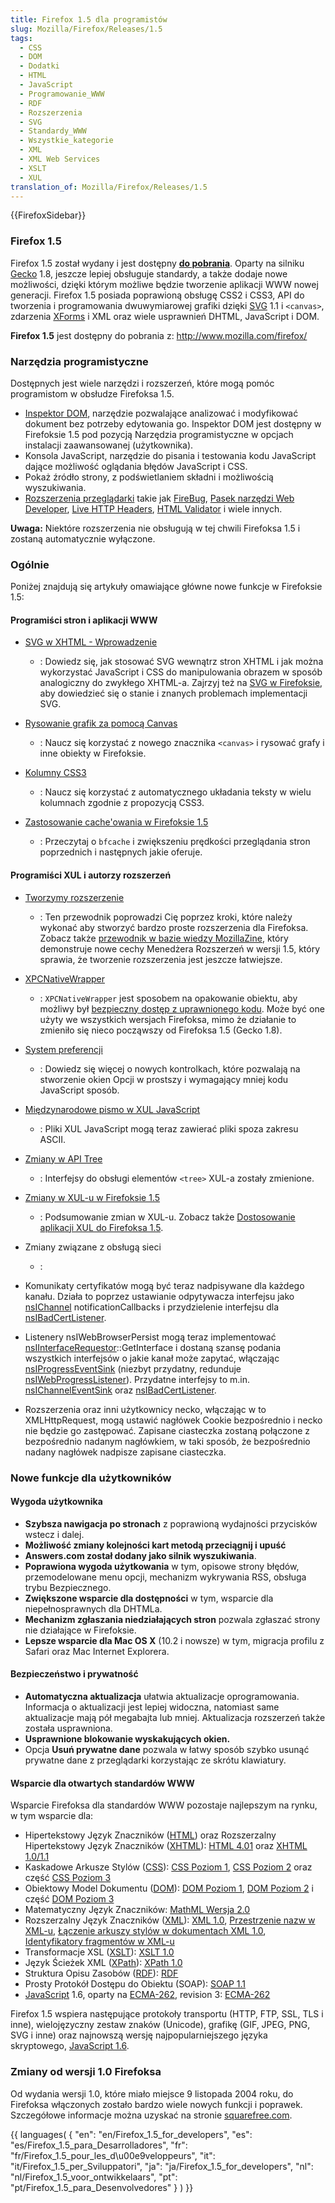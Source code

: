 ```yaml
---
title: Firefox 1.5 dla programistów
slug: Mozilla/Firefox/Releases/1.5
tags:
  - CSS
  - DOM
  - Dodatki
  - HTML
  - JavaScript
  - Programowanie_WWW
  - RDF
  - Rozszerzenia
  - SVG
  - Standardy_WWW
  - Wszystkie_kategorie
  - XML
  - XML Web Services
  - XSLT
  - XUL
translation_of: Mozilla/Firefox/Releases/1.5
---
```

{{FirefoxSidebar}}



### Firefox 1.5

Firefox 1.5 został wydany i jest dostępny **[do pobrania](http://www.mozilla.com/firefox/)**. Oparty na silniku [Gecko](pl/Gecko) 1.8, jeszcze lepiej obsługuje standardy, a także dodaje nowe możliwości, dzięki którym możliwe będzie tworzenie aplikacji WWW nowej generacji. Firefox 1.5 posiada poprawioną obsługę CSS2 i CSS3, API do tworzenia i programowania dwuwymiarowej grafiki dzięki [SVG](pl/SVG) 1.1 i `<canvas>`, zdarzenia [XForms](pl/XForms) i XML oraz wiele usprawnień DHTML, JavaScript i DOM.

**Firefox 1.5** jest dostępny do pobrania z: <http://www.mozilla.com/firefox/>

### Narzędzia programistyczne

Dostępnych jest wiele narzędzi i rozszerzeń, które mogą pomóc programistom w obsłudze Firefoksa 1.5.

- [Inspektor DOM](pl/Inspektor_DOM), narzędzie pozwalające analizować i modyfikować dokument bez potrzeby edytowania go. Inspektor DOM jest dostępny w Firefoksie 1.5 pod pozycją Narzędzia programistyczne w opcjach instalacji zaawansowanej (użytkownika).
- Konsola JavaScript, narzędzie do pisania i testowania kodu JavaScript dające możliwość oglądania błędów JavaScript i CSS.
- Pokaż źródło strony, z podświetlaniem składni i możliwością wyszukiwania.
- [Rozszerzenia przeglądarki](https://addons.mozilla.org/extensions/showlist.php?application=firefox&category=Developer%20Tools) takie jak [FireBug](http://www.joehewitt.com/software/firebug/), [Pasek narzędzi Web Developer](<pl/Web_Developer_-_rozszerzenie_Firefoksa_(link)>), [Live HTTP Headers](<pl/Live_HTTP_Headers_(link)>), [HTML Validator](<pl/Walidator_HTML_(link)>) i wiele innych.

**Uwaga:** Niektóre rozszerzenia nie obsługują w tej chwili Firefoksa 1.5 i zostaną automatycznie wyłączone.

### Ogólnie

Poniżej znajdują się artykuły omawiające główne nowe funkcje w Firefoksie 1.5:

#### Programiści stron i aplikacji WWW

- [SVG w XHTML - Wprowadzenie](pl/SVG_w_XHTML_-_Wprowadzenie)
  - : Dowiedz się, jak stosować SVG wewnątrz stron XHTML i jak można wykorzystać JavaScript i CSS do manipulowania obrazem w sposób analogiczny do zwykłego XHTML-a. Zajrzyj też na [SVG w Firefoksie](pl/SVG_w_Firefoksie), aby dowiedzieć się o stanie i znanych problemach implementacji SVG.

- [Rysowanie grafik za pomocą Canvas](pl/Rysowanie_grafik_za_pomoc%c4%85_Canvas)
  - : Naucz się korzystać z nowego znacznika `<canvas>` i rysować grafy i inne obiekty w Firefoksie.

- [Kolumny CSS3](pl/Kolumny_CSS3)
  - : Naucz się korzystać z automatycznego układania teksty w wielu kolumnach zgodnie z propozycją CSS3.

- [Zastosowanie cache'owania w Firefoksie 1.5](pl/Zastosowanie_cache'owania_w_Firefoksie_1.5)
  - : Przeczytaj o `bfcache` i zwiększeniu prędkości przeglądania stron poprzednich i następnych jakie oferuje.

#### Programiści XUL i autorzy rozszerzeń

- [Tworzymy rozszerzenie](pl/Tworzymy_rozszerzenie)
  - : Ten przewodnik poprowadzi Cię poprzez kroki, które należy wykonać aby stworzyć bardzo proste rozszerzenia dla Firefoksa. Zobacz także [przewodnik w bazie wiedzy MozillaZine](http://kb.mozillazine.org/Getting_started_with_extension_development), który demonstruje nowe cechy Menedżera Rozszerzeń w wersji 1.5, który sprawia, że tworzenie rozszerzenia jest jeszcze łatwiejsze.

- [XPCNativeWrapper](pl/XPCNativeWrapper)
  - : `XPCNativeWrapper` jest sposobem na opakowanie obiektu, aby możliwy był [bezpieczny dostęp z uprawnionego kodu](pl/Bezpieczny_dost%c4%99p_do_sk%c5%82adnik%c3%b3w_DOM_z_poziomu_chrome). Może być one użyty we wszystkich wersjach Firefoksa, mimo że działanie to zmieniło się nieco począwszy od Firefoksa 1.5 (Gecko 1.8).

- [System preferencji](pl/System_preferencji)
  - : Dowiedz się więcej o nowych kontrolkach, które pozwalają na stworzenie okien Opcji w prostszy i wymagający mniej kodu JavaScript sposób.

- [Międzynarodowe pismo w XUL JavaScript](pl/Mi%c4%99dzynarodowe_pismo_w_XUL_JavaScript)
  - : Pliki XUL JavaScript mogą teraz zawierać pliki spoza zakresu ASCII.

- [Zmiany w API Tree](pl/Tree_Widget_Changes)
  - : Interfejsy do obsługi elementów `<tree>` XUL-a zostały zmienione.

- [Zmiany w XUL-u w Firefoksie 1.5](pl/Zmiany_w_XUL-u_w_Firefoksie_1.5)
  - : Podsumowanie zmian w XUL-u. Zobacz także [Dostosowanie aplikacji XUL do Firefoksa 1.5](pl/Dostosowanie_aplikacji_XUL_do_Firefoksa_1.5).

- Zmiany związane z obsługą sieci
  - :

- Komunikaty certyfikatów mogą być teraz nadpisywane dla każdego kanału. Działa to poprzez ustawianie odpytywacza interfejsu jako [nsIChannel](pl/NsIChannel) notificationCallbacks i przydzielenie interfejsu dla [nsIBadCertListener](pl/NsIBadCertListener).
- Listenery nsIWebBrowserPersist mogą teraz implementować [nsIInterfaceRequestor](pl/NsIInterfaceRequestor)::GetInterface i dostaną szansę podania wszystkich interfejsów o jakie kanał może zapytać, włączając [nsIProgressEventSink](pl/NsIProgressEventSink) (niezbyt przydatny, redunduje [nsIWebProgressListener](pl/NsIWebProgressListener)). Przydatne interfejsy to m.in. [nsIChannelEventSink](pl/NsIChannelEventSink) oraz [nsIBadCertListener](pl/NsIBadCertListener).
- Rozszerzenia oraz inni użytkownicy necko, włączając w to XMLHttpRequest, mogą ustawić nagłówek Cookie bezpośrednio i necko nie będzie go zastępować. Zapisane ciasteczka zostaną połączone z bezpośrednio nadanym nagłówkiem, w taki sposób, że bezpośrednio nadany nagłówek nadpisze zapisane ciasteczka.

### Nowe funkcje dla użytkowników

#### Wygoda użytkownika

- **Szybsza nawigacja po stronach** z poprawioną wydajności przycisków wstecz i dalej.
- **Możliwość zmiany kolejności kart metodą przeciągnij i upuść**
- **Answers.com został dodany jako silnik wyszukiwania**.
- **Poprawiona wygoda użytkowania** w tym, opisowe strony błędów, przemodelowane menu opcji, mechanizm wykrywania RSS, obsługa trybu Bezpiecznego.
- **Zwiększone wsparcie dla dostępności** w tym, wsparcie dla niepełnosprawnych dla DHTMLa.
- **Mechanizm zgłaszania niedziałających stron** pozwala zgłaszać strony nie działające w Firefoksie.
- **Lepsze wsparcie dla Mac OS X** (10.2 i nowsze) w tym, migracja profilu z Safari oraz Mac Internet Explorera.

#### Bezpieczeństwo i prywatność

- **Automatyczna aktualizacja** ułatwia aktualizacje oprogramowania. Informacja o aktualizacji jest lepiej widoczna, natomiast same aktualizacje mają pół megabajta lub mniej. Aktualizacja rozszerzeń także została usprawniona.
- **Usprawnione blokowanie wyskakujących okien.**
- Opcja **Usuń prywatne dane** pozwala w łatwy sposób szybko usunąć prywatne dane z przeglądarki korzystając ze skrótu klawiatury.

#### Wsparcie dla otwartych standardów WWW

Wsparcie Firefoksa dla standardów WWW pozostaje najlepszym na rynku, w tym wsparcie dla:

- Hipertekstowy Język Znaczników ([HTML](pl/HTML)) oraz Rozszerzalny Hipertekstowy Język Znaczników ([XHTML](pl/XHTML)): [HTML 4.01](http://www.w3.org/TR/html401/) oraz [XHTML 1.0/1.1](http://www.w3.org/TR/xhtml1/)
- Kaskadowe Arkusze Stylów ([CSS](pl/CSS)): [CSS Poziom 1](http://www.w3.org/TR/REC-CSS1), [CSS Poziom 2](http://www.w3.org/TR/REC-CSS2) oraz część [CSS Poziom 3](http://www.w3.org/Style/CSS/current-work.html)
- Obiektowy Model Dokumentu ([DOM](pl/DOM)): [DOM Poziom 1](http://www.w3.org/TR/2000/WD-DOM-Level-1-20000929/), [DOM Poziom 2](http://www.w3.org/DOM/DOMTR#dom2) i część [DOM Poziom 3](http://www.w3.org/DOM/DOMTR#dom3)
- Matematyczny Język Znaczników: [MathML Wersja 2.0](http://www.w3.org/Math/)
- Rozszerzalny Język Znaczników ([XML](pl/XML)): [XML 1.0](http://www.w3.org/TR/REC-xml), [Przestrzenie nazw w XML-u](http://www.w3.org/TR/REC-xml-names/), [Łączenie arkuszy stylów w dokumentach XML 1.0](http://www.w3.org/TR/xml-stylesheet/), [Identyfikatory fragmentów w XML-u](http://lists.w3.org/Archives/Public/www-xml-linking-comments/2001AprJun/att-0074/01-NOTE-FIXptr-20010425.htm)
- Transformacje XSL ([XSLT](pl/XSLT)): [XSLT 1.0](http://www.w3.org/TR/xslt)
- Język Ścieżek XML ([XPath](pl/XPath)): [XPath 1.0](http://www.w3.org/TR/xpath)
- Struktura Opisu Zasobów ([RDF](pl/RDF)): [RDF](http://www.w3.org/RDF/)
- Prosty Protokół Dostępu do Obiektu (SOAP): [SOAP 1.1](http://www.w3.org/TR/SOAP/)
- [JavaScript](pl/JavaScript) 1.6, oparty na [ECMA-262](pl/ECMA-262), revision 3: [ECMA-262](http://www.ecma-international.org/publications/standards/Ecma-262.htm)

Firefox 1.5 wspiera następujące protokoły transportu (HTTP, FTP, SSL, TLS i inne), wielojęzyczny zestaw znaków (Unicode), grafikę (GIF, JPEG, PNG, SVG i inne) oraz najnowszą wersję najpopularniejszego języka skryptowego, [JavaScript 1.6](pl/Nowo%c5%9bci_w_JavaScript_1.6).

### Zmiany od wersji 1.0 Firefoksa

Od wydania wersji 1.0, które miało miejsce 9 listopada 2004 roku, do Firefoksa włączonych zostało bardzo wiele nowych funkcji i poprawek. Szczegółowe informacje można uzyskać na stronie [squarefree.com](http://www.squarefree.com/burningedge/releases/1.5-comprehensive.html).

{{ languages( { "en": "en/Firefox\_1.5\_for_developers", "es": "es/Firefox\_1.5\_para_Desarrolladores", "fr": "fr/Firefox\_1.5\_pour_les_d\u00e9veloppeurs", "it": "it/Firefox\_1.5\_per_Sviluppatori", "ja": "ja/Firefox\_1.5\_for_developers", "nl": "nl/Firefox\_1.5\_voor_ontwikkelaars", "pt": "pt/Firefox\_1.5\_para_Desenvolvedores" } ) }}
